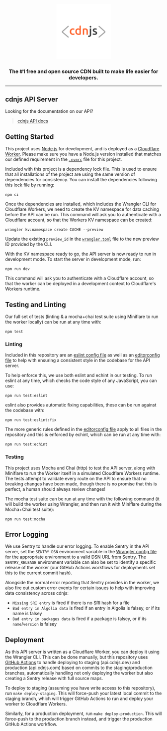 <h1 align="center">
    <a href="https://cdnjs.com"><img src="https://raw.githubusercontent.com/cdnjs/brand/master/logo/standard/dark-512.png" width="175px" alt="< cdnjs >"></a>
</h1>

<h3 align="center">The #1 free and open source CDN built to make life easier for developers.</h3>

---

## cdnjs API Server

Looking for the documentation on our API?

> [cdnjs API docs](https://cdnjs.com/api)

## Getting Started

This project uses [Node.js](https://nodejs.org) for development, and is deployed as a
[Cloudflare Worker](https://workers.cloudflare.com/). Please make sure you have a Node.js version
installed that matches our defined requirement in the [`.nvmrc`](.nvmrc) file for this project.

Included with this project is a dependency lock file. This is used to ensure that all installations
of the project are using the same version of dependencies for consistency. You can install the
dependencies following this lock file by running:

```shell script
npm ci
```

Once the dependencies are installed, which includes the Wrangler CLI for Cloudflare Workers, we need
to create the KV namespace for data caching before the API can be run. This command will ask you to
authenticate with a Cloudflare account, so that the Workers KV namespace can be created:

```shell script
wrangler kv:namespace create CACHE --preview
```

Update the existing `preview_id` in the [`wrangler.toml`](wrangler.toml) file to the new preview ID
provided by the CLI.

With the KV namespace ready to go, the API server is now ready to run in development mode. To start
the server in development mode, run:

```shell script
npm run dev
```

This command will ask you to authenticate with a Cloudflare account, so that the worker can be
deployed in a development context to Cloudflare's Workers runtime.

## Testing and Linting

Our full set of tests (linting & a mocha+chai test suite using Miniflare to run the worker locally)
can be run at any time with:

```shell script
npm test
```

### Linting

Included in this repository are an [eslint config file](.eslintrc.cjs) as well as an
[editorconfig file](.editorconfig) to help with ensuring a consistent style in the codebase for the
API server.

To help enforce this, we use both eslint and echint in our testing. To run eslint at any time, which
checks the code style of any JavaScript, you can use:

```shell script
npm run test:eslint
```

eslint also provides automatic fixing capabilities, these can be run against the codebase with:

```shell script
npm run test:eslint:fix
```

The more generic rules defined in the [editorconfig file](.editorconfig) apply to all files in the
repository and this is enforced by echint, which can be run at any time with:

```shell script
npm run test:echint
```

### Testing

This project uses Mocha and Chai (http) to test the API server, along with Miniflare to run the
Worker itself in a simulated Cloudflare Workers runtime. The tests attempt to validate every
route on the API to ensure that no breaking changes have been made, though there is no promise that
this is perfect, a human should always review changes!

The mocha test suite can be run at any time with the following command (it will build the worker
using Wrangler, and then run it with Miniflare during the Mocha+Chai test suite):

```shell script
npm run test:mocha
```

## Error Logging

We use Sentry to handle our error logging. To enable Sentry in the API server, set the `SENTRY_DSN`
environment variable in the [Wrangler config file](wrangler.toml) for the appropriate environment to
a valid DSN URL from Sentry. The `SENTRY_RELEASE` environment variable can also be set to identify a
specific release of the worker (our GitHub Actions workflows for deployments set this to the current
commit hash).

Alongside the normal error reporting that Sentry provides in the worker, we also fire out custom
error events for certain issues to help with improving data consistency across cdnjs:

- `Missing SRI entry` is fired if there is no SRI hash for a file
- `Bad entry in Algolia data` is fired if an entry in Algolia is falsey, or if its name is falsey
- `Bad entry in packages data` is fired if a package is falsey, or if its `name`/`version` is falsey

## Deployment

As this API server is written as a Cloudflare Worker, you can deploy it using the Wrangler CLI. This
can be done manually, but this repository uses [GitHub Actions](.github/workflows) to handle
deploying to staging (api.cdnjs.dev) and production (api.cdnjs.com) based on commits to the
staging/production branches, automatically handling not only deploying the worker but also creating
a Sentry release with full source maps.

To deploy to staging (assuming you have write access to this repository), run `make deploy-staging`.
This will force-push your latest local commit to the staging branch, which will trigger GitHub
Actions to run and deploy your worker to Cloudflare Workers.

Similarly, for a production deployment, run `make deploy-production`. This will force-push to the
production branch instead, and trigger the production GitHub Actions workflow.
